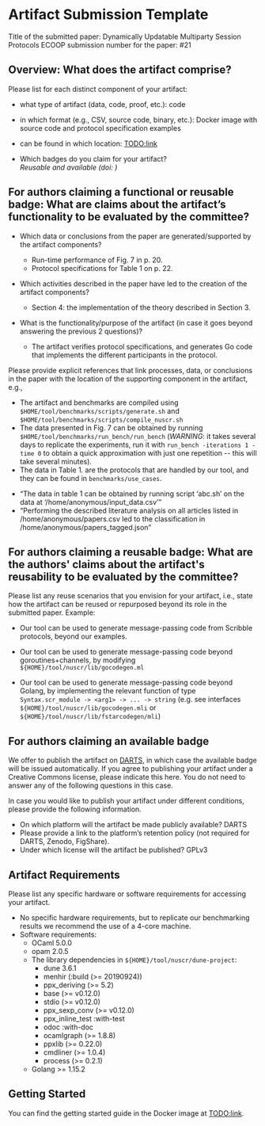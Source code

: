 # Artifact Submission Template

Title of the submitted paper: Dynamically Updatable Multiparty Session Protocols
ECOOP submission number for the paper: #21

## Overview: What does the artifact comprise?

Please list for each distinct component of your artifact:

* what type of artifact (data, code, proof, etc.):
  code

* in which format (e.g., CSV, source code, binary, etc.):
  Docker image with source code and protocol specification examples

* can be found in which location:
  [TODO:link]()

* Which badges do you claim for your artifact?  
  _Reusable and available (doi: )_

## For authors claiming a functional or reusable badge: What are claims about the artifact’s functionality to be evaluated by the committee?

* Which data or conclusions from the paper are generated/supported by the artifact components?
  - Run-time performance of Fig. 7 in p. 20.
  - Protocol specifications for Table 1 on p. 22.

* Which activities described in the paper have led to the creation of the artifact components?
  - Section 4: the implementation of the theory described in Section 3.

* What is the functionality/purpose of the artifact (in case it goes beyond answering the previous 2 questions)? 
  - The artifact verifies protocol specifications, and generates Go code that implements the different participants in the protocol.

Please provide explicit references that link processes, data, or conclusions in the paper with the location of the supporting component in the artifact, e.g., 

  - The artifact and benchmarks are compiled using `$HOME/tool/benchmarks/scripts/generate.sh` and `$HOME/tool/benchmarks/scripts/compile_nuscr.sh`
  - The data presented in Fig. 7 can be obtained by running `$HOME/tool/benchmarks/run_bench/run_bench` (*WARNING*: it takes several days to replicate the experiments, run it with `run_bench -iterations 1 -time 0` to obtain a quick approximation with just one repetition -- this will take several minutes).
  - The data in Table 1. are the protocols that are handled by our tool, and they can be found in `benchmarks/use_cases`.

* “The data in table 1 can be obtained by running script ‘abc.sh’ on the data at ‘/home/anonymous/input_data.csv’”
* “Performing the described literature analysis on all articles listed in /home/anonymous/papers.csv led to the classification in /home/anonymous/papers_tagged.json”

## For authors claiming a reusable badge: What are the authors' claims about the artifact's reusability to be evaluated by the committee?

Please list any reuse scenarios that you envision for your artifact, i.e., state how the artifact can be reused or repurposed beyond its role in the submitted paper. Example:

* Our tool can be used to generate message-passing code from Scribble protocols, beyond our examples.

* Our tool can be used to generate message-passing code beyond goroutines+channels, by modifying `${HOME}/tool/nuscr/lib/gocodegen.ml`

* Our tool can be used to generate message-passing code beyond Golang, by implementing the relevant function of type `Syntax.scr_module -> <arg1> -> ... -> string` (e.g. see interfaces `${HOME}/tool/nuscr/lib/gocodegen.mli` or `${HOME}/tool/nuscr/lib/fstarcodegen/mli`)

## For authors claiming an available badge

We offer to publish the artifact on [DARTS](https://drops.dagstuhl.de/opus/institut_darts.php), in which case the available badge will be issued automatically.
If you agree to publishing your artifact under a Creative Commons license, please indicate this here.
You do not need to answer any of the following questions in this case.

In case you would like to publish your artifact under different conditions, please provide the following information.

* On which platform will the artifact be made publicly available? DARTS
* Please provide a link to the platform’s retention policy (not required for DARTS, Zenodo, FigShare).
* Under which license will the artifact be published? GPLv3

## Artifact Requirements

Please list any specific hardware or software requirements for accessing your artifact.
* No specific hardware requirements, but to replicate our benchmarking results we recommend the use of a 4-core machine.
* Software requirements:
    - OCaml 5.0.0
    - opam 2.0.5
    - The library dependencies in `${HOME}/tool/nuscr/dune-project`:
        - dune 3.6.1
        - menhir (:build (>= 20190924))
        - ppx_deriving (>= 5.2)
        - base (>= v0.12.0)
        - stdio (>= v0.12.0)
        - ppx_sexp_conv (>= v0.12.0)
        - ppx_inline_test :with-test
        - odoc :with-doc
        - ocamlgraph (>= 1.8.8)
        - ppxlib (>= 0.22.0)
        - cmdliner (>= 1.0.4)
        - process (>= 0.2.1)
    - Golang >= 1.15.2

## Getting Started

You can find the getting started guide in the Docker image at [TODO:link]().
